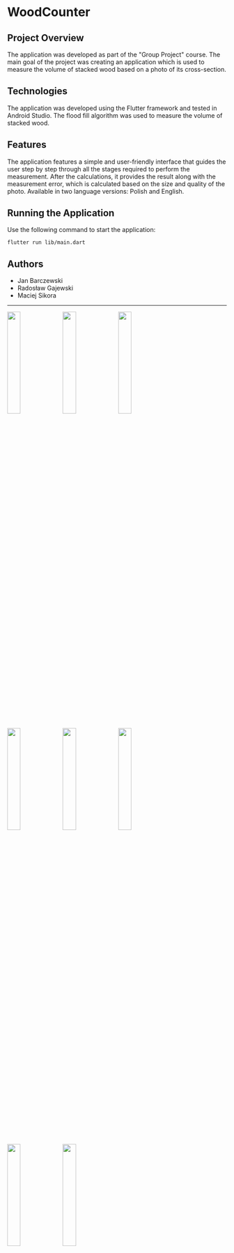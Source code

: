 # WoodCounter

## Project Overview

The application was developed as part of the "Group Project" course. The main goal of the project was creating an application which is used to measure the volume of stacked wood based on a photo of its cross-section.

## Technologies
The application was developed using the Flutter framework and tested in Android Studio. The flood fill algorithm was used to measure the volume of stacked wood.

## Features
The application features a simple and user-friendly interface that guides the user step by step through all the stages required to perform the measurement. After the calculations, it provides the result along with the measurement error, which is calculated based on the size and quality of the photo. Available in two language versions: Polish and English.

## Running the Application

Use the following command to start the application:
   ```
   flutter run lib/main.dart
   ```

## Authors
- Jan Barczewski
- Radosław Gajewski
- Maciej Sikora

---

<img width="24.5%" src="https://github.com/user-attachments/assets/698a2301-6404-4af7-a2e0-b3da02691ed2" />
<img width="24.5%" src="https://github.com/user-attachments/assets/322c70e4-1b36-4737-b681-22845cefa301" />
<img width="24.5%" src="https://github.com/user-attachments/assets/cf285443-ad19-412c-a41e-bf6e2462700d" />
<img width="24.5%" src="https://github.com/user-attachments/assets/6982f89f-08d3-4bc5-bd06-5c3780a925bd" />
<img width="24.5%" src="https://github.com/user-attachments/assets/0dd1e075-b766-4b47-ae27-3f6cc1b71ca1" />
<img width="24.5%" src="https://github.com/user-attachments/assets/1b6e75ba-46dd-4d20-b989-9d70cafe26c6" />
<img width="24.5%" src="https://github.com/user-attachments/assets/a45f93c1-52d6-4e4d-971e-1de8801777bc" />
<img width="24.5%" src="https://github.com/user-attachments/assets/2aa2b57f-70df-4faa-a0cb-ee4e47ed62ae" />



